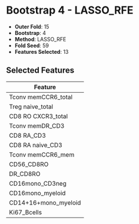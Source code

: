 # Bootstrap 4 - LASSO_RFE

- **Outer Fold**: 15
- **Bootstrap**: 4
- **Method**: LASSO_RFE
- **Fold Seed**: 59
- **Features Selected**: 13

## Selected Features

| Feature |
|---------|
| Tconv memCCR6_total |
| Treg naive_total |
| CD8 RO CXCR3_total |
| Tconv memDR_CD3 |
| CD8 RA_CD3 |
| CD8 RA naive_CD3 |
| Tconv memCCR6_mem |
| CD56_CD8RO |
| DR_CD8RO |
| CD16mono_CD3neg |
| CD16mono_myeloid |
| CD14+16+mono_myeloid |
| Ki67_Bcells |
